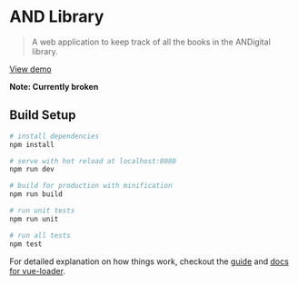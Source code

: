 # AND Library

> A web application to keep track of all the books in the ANDigital library.

[View demo](https://h-dong.github.io/and-library/)

**Note: Currently broken**

## Build Setup

``` bash
# install dependencies
npm install

# serve with hot reload at localhost:8080
npm run dev

# build for production with minification
npm run build

# run unit tests
npm run unit

# run all tests
npm test
```

For detailed explanation on how things work, checkout the [guide](http://vuejs-templates.github.io/webpack/) and [docs for vue-loader](http://vuejs.github.io/vue-loader).
